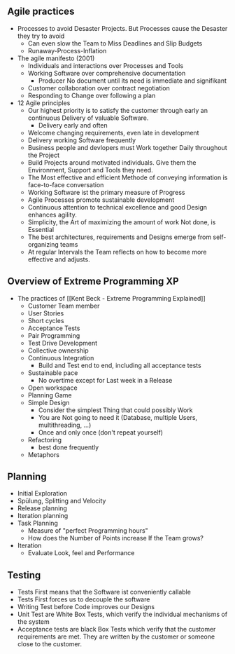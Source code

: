 ## Agile practices

* Processes to avoid Desaster Projects. But Processes cause the Desaster they try to avoid
    * Can even slow the Team to Miss Deadlines and Slip Budgets
    * Runaway-Process-Inflation
* The agile manifesto (2001)
    * Individuals and interactions over Processes and Tools
    * Working Software over comprehensive documentation
        * Producer No document until its need is immediate and signifikant
    * Customer collaboration over contract negotiation
    * Responding to Change over following a plan
* 12 Agile principles
    * Our highest priority is to satisfy the customer through early an continuous Delivery of valuable Software.
        * Delivery early and often
    * Welcome changing requirements, even late in development
    * Delivery working Software frequently
    * Business people and devlopers must Work together Daily throughout the Project
    * Build Projects around motivated individuals. Give them the Environment, Support and Tools they need.
    * The Most effective and efficient Methode of conveying information is face-to-face conversation
    * Working Software ist the primary measure of Progress
    * Agile Processes promote sustainable development
    * Continuous attention to technical excellence and good Design enhances agility.
    * Simplicity, the Art of maximizing the amount of work Not done, is Essential
    * The best architectures, requirements and Designs emerge from self-organizing teams
    * At regular Intervals the Team reflects on how to become more effective and adjusts.

## Overview of Extreme Programming XP

* The practices of [[Kent Beck - Extreme Programming Explained]]
    * Customer Team member
    * User Stories
    * Short cycles
    * Acceptance Tests
    * Pair Programming
    * Test Drive Development
    * Collective ownership
    * Continuous Integration
        * Build and Test end to end, including all acceptance tests
    * Sustainable pace
        * No overtime except for Last week in a Release
    * Open workspace
    * Planning Game
    * Simple Design
        * Consider the simplest Thing that could possibly Work
        * You are Not going to need it (Database, multiple Users, multithreading, …)
        * Once and only once (don't repeat yourself)
    * Refactoring
        * best done frequently
    * Metaphors


## Planning

* Initial Exploration
* Spülung, Splitting and Velocity
* Release planning
* Iteration planning
* Task Planning
    * Measure of "perfect Programming hours"
    * How does the Number of Points increase If the Team grows?
* Iteration
    * Evaluate Look, feel and Performance
## Testing

* Tests First means that the Software ist conveniently callable
* Tests First forces us to decouple the software
* Writing Test before Code improves our Designs
* Unit Test are White Box Tests, which verify the individual mechanisms of the system
* Acceptance tests are black Box Tests which verify that the customer requirements are met. They are written by the customer or someone close to the customer.
